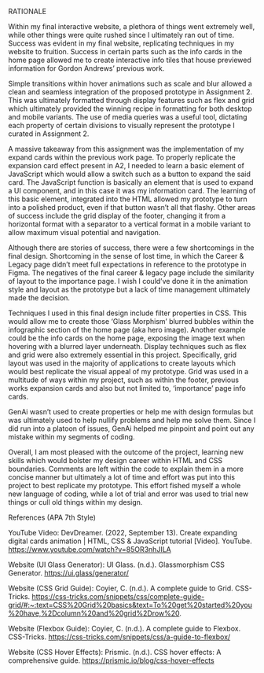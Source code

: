RATIONALE

Within my final interactive website, a plethora of things went extremely well, while other things were quite rushed since I ultimately ran out of time. Success was evident in my final website, replicating techniques in my website to fruition. Success in certain parts such as the info cards in the home page allowed me to create interactive info tiles that house previewed information for Gordon Andrews’ previous work.

Simple transitions within hover animations such as scale and blur allowed a clean and seamless integration of the proposed prototype in Assignment 2. This was ultimately formatted through display features such as flex and grid which ultimately provided the winning recipe in formatting for both desktop and mobile variants. The use of media queries was a useful tool, dictating each property of certain divisions to visually represent the prototype I curated in Assignment 2. 

A massive takeaway from this assignment was the implementation of my expand cards within the previous work page. To properly replicate the expansion card effect present in A2, I needed to learn a basic element of JavaScript which would allow a switch such as a button to expand the said card. The JavaScript function is basically an element that is used to expand a UI component, and in this case it was my information card. The learning of this basic element, integrated into the HTML allowed my prototype to turn into a polished product, even if that button wasn’t all that flashy. Other areas of success include the grid display of the footer, changing it from a horizontal format with a separator to a vertical format in a mobile variant to allow maximum visual potential and navigation.

Although there are stories of success, there were a few shortcomings in the final design. Shortcoming in the sense of lost time, in which the Career & Legacy page didn’t meet full expectations in reference to the prototype in Figma. The negatives of the final career & legacy page include the similarity of layout to the importance page. I wish I could’ve done it in the animation style and layout as the prototype but a lack of time management ultimately made the decision.

Techniques I used in this final design include filter properties in CSS. This would allow me to create those ‘Glass Morphism’ blurred bubbles within the infographic section of the home page (aka hero image). Another example could be the info cards on the home page, exposing the image text when hovering with a blurred layer underneath. Display techniques such as flex and grid were also extremely essential in this project. Specifically, grid layout was used in the majority of applications to create layouts which would best replicate the visual appeal of my prototype. Grid was used in a multitude of ways within my project, such as within the footer, previous works expansion cards and also but not limited to, ‘importance’ page info cards.

GenAi wasn’t used to create properties or help me with design formulas but was ultimately used to help nullify problems and help me solve them. Since I did run into a platoon of issues, GenAi helped me pinpoint and point out any mistake within my segments of coding.

Overall, I am most pleased with the outcome of the project, learning new skills which would bolster my design career within HTML and CSS boundaries. Comments are left within the code to explain them in a more concise manner but ultimately a lot of time and effort was put into this project to best replicate my prototype. This effort fished myself a whole new language of coding, while a lot of trial and error was used to trial new things or cull old things within my design. 

References (APA 7th Style)

YouTube Video:
DevDreamer. (2022, September 13). Create expanding digital cards animation | HTML, CSS & JavaScript tutorial [Video]. YouTube. https://www.youtube.com/watch?v=85OR3nhJILA

Website (UI Glass Generator):
UI Glass. (n.d.). Glassmorphism CSS Generator. https://ui.glass/generator/

Website (CSS Grid Guide):
Coyier, C. (n.d.). A complete guide to Grid. CSS-Tricks. https://css-tricks.com/snippets/css/complete-guide-grid/#:~:text=CSS%20Grid%20basics&text=To%20get%20started%20you%20have,%2Dcolumn%20and%20grid%2Drow%20.

Website (Flexbox Guide):
Coyier, C. (n.d.). A complete guide to Flexbox. CSS-Tricks. https://css-tricks.com/snippets/css/a-guide-to-flexbox/

Website (CSS Hover Effects):
Prismic. (n.d.). CSS hover effects: A comprehensive guide. https://prismic.io/blog/css-hover-effects

